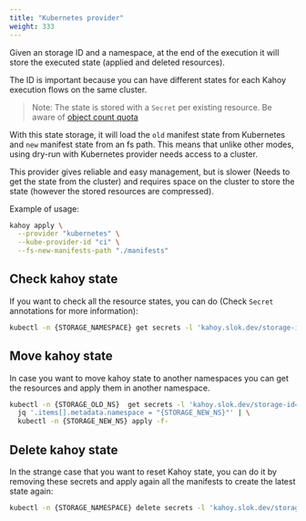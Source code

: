 ```yaml
---
title: "Kubernetes provider"
weight: 333
---
```


Given an storage ID and a namespace, at the end of the execution it will store the executed state (applied and deleted resources).

The ID is important because you can have different states for each Kahoy execution flows on the same cluster.

> Note: The state is stored with a `Secret` per existing resource. Be aware of [object count quota](https://kubernetes.io/docs/concepts/policy/resource-quotas/#object-count-quota)

With this state storage, it will load the `old` manifest state from Kubernetes and `new` manifest state from an fs path. This means that unlike other modes, using dry-run with Kubernetes provider needs access to a cluster.

This provider gives reliable and easy management, but is slower (Needs to get the state from the cluster) and requires space on the cluster to store the state (however the stored resources are compressed).

Example of usage:

```bash
kahoy apply \
  --provider "kubernetes" \
  --kube-provider-id "ci" \
  --fs-new-manifests-path "./manifests"
```

## Check kahoy state

If you want to check all the resource states, you can do (Check `Secret` annotations for more information):

```bash
kubectl -n {STORAGE_NAMESPACE} get secrets -l 'kahoy.slok.dev/storage-id={STORAGE_ID}'
```

## Move kahoy state

In case you want to move kahoy state to another namespaces you can get the resources and apply them in another namespace.

```bash
kubectl -n {STORAGE_OLD_NS}  get secrets -l 'kahoy.slok.dev/storage-id={STORAGE_ID}' -o json | \
  jq '.items[].metadata.namespace = "{STORAGE_NEW_NS}"' | \
  kubectl -n {STORAGE_NEW_NS} apply -f-
```

## Delete kahoy state

In the strange case that you want to reset Kahoy state, you can do it by removing these secrets and apply again all the manifests to create the latest state again:

```bash
kubectl -n {STORAGE_NAMESPACE} delete secrets -l 'kahoy.slok.dev/storage-id={STORAGE_ID}'
```

